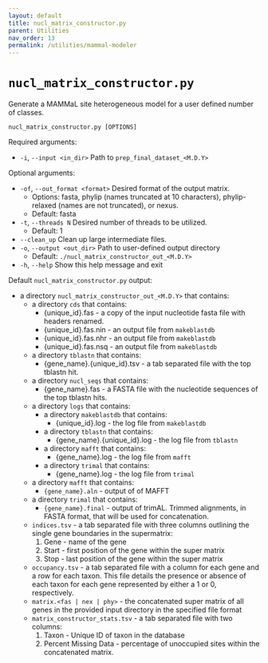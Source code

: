 ```yaml
---
layout: default
title: nucl_matrix_constructor.py
parent: Utilities
nav_order: 13
permalink: /utilities/mammal-modeler
---
```


# `nucl_matrix_constructor.py`

Generate a MAMMaL site heterogeneous model for a user defined number of classes.

`nucl_matrix_constructor.py [OPTIONS]`

Required arguments:
-  `-i`, `--input <in_dir>` Path to `prep_final_dataset_<M.D.Y>`

Optional arguments:
- `-of`, `--out_format <format>`  Desired format of the output matrix.
    - Options: fasta, phylip (names truncated at 10 characters), phylip-relaxed (names are not truncated), or nexus.
    - Default: fasta
- `-t`, `--threads N` Desired number of threads to be utilized.
    - Default: 1
- `--clean_up` Clean up large intermediate files.
- `-o`, `--output <out_dir>` Path to user-defined output directory
  - Default: `./nucl_matrix_constructor_out_<M.D.Y>`
- `-h`, `--help` Show this help message and exit

Default `nucl_matrix_constructor.py` output:
- a directory `nucl_matrix_constructor_out_<M.D.Y>` that contains:
  - a directory `cds` that contains:
    - {unique_id}.fas - a copy of the input nucleotide fasta file with headers renamed.
    - {unique_id}.fas.nin - an output file from `makeblastdb`
    - {unique_id}.fas.nhr - an output file from `makeblastdb`
    - {unique_id}.fas.nsq - an output file from `makeblastdb`
  - a directory `tblastn` that contains:
    - {gene_name}.{unique_id}.tsv - a tab separated file with the top tblastn hit.
  - a directory `nucl_seqs` that contains:
    - {gene_name}.fas - a FASTA file with the nucleotide sequences of the top tblastn hits.
  - a directory `logs` that contains:
    - a directory `makeblastdb` that contains:
      - {unique_id}.log - the log file from `makeblastdb`
    - a directory `tblastn` that contains:
      - {gene_name}.{unique_id}.log - the log file from `tblastn`
    - a directory `mafft` that contains:
      - {gene_name}.log - the log file from `mafft`
    - a directory `trimal` that contains:
      - {gene_name}.log - the log file from `trimal`
  - a directory `mafft` that contains:
    -  `{gene_name}.aln` - output of of MAFFT
  - a directory `trimal` that contains:
    - `{gene_name}.final` - output of trimAL. Trimmed alignments, in FASTA format, that will be used for concatenation.
  - `indices.tsv` - a tab separated file with three columns outlining the single gene boundaries in the supermatrix:
      1. Gene - name of the gene
      2. Start - first position of the gene within the super matrix
      3. Stop - last position of the gene within the super matrix
  - `occupancy.tsv` - a tab separated file with a column for each gene and a row for each taxon. This file details the presence or absence of each taxon for each gene represented by either a 1 or 0, respectively.
  - `matrix.<fas | nex | phy>` - the concatenated super matrix of all genes in the provided input directory in the specified file format
  - `matrix_constructor_stats.tsv` - a tab separated file with two columns:
    1. Taxon - Unique ID of taxon in the database
    2. Percent Missing Data - percentage of unoccupied sites within the concatenated matrix.

